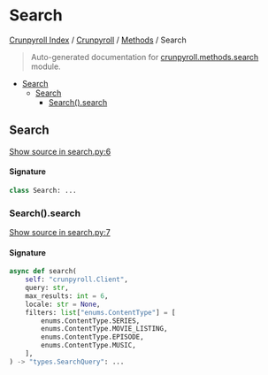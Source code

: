 # Search

[Crunpyroll Index](../../README.md#crunpyroll-index) / [Crunpyroll](../index.md#crunpyroll) / [Methods](./index.md#methods) / Search

> Auto-generated documentation for [crunpyroll.methods.search](https://github.com/stefanodvx/crunpyroll/blob/main/crunpyroll/methods/search.py) module.

- [Search](#search)
  - [Search](#search-1)
    - [Search().search](#search()search)

## Search

[Show source in search.py:6](https://github.com/stefanodvx/crunpyroll/blob/main/crunpyroll/methods/search.py#L6)

#### Signature

```python
class Search: ...
```

### Search().search

[Show source in search.py:7](https://github.com/stefanodvx/crunpyroll/blob/main/crunpyroll/methods/search.py#L7)

#### Signature

```python
async def search(
    self: "crunpyroll.Client",
    query: str,
    max_results: int = 6,
    locale: str = None,
    filters: list["enums.ContentType"] = [
        enums.ContentType.SERIES,
        enums.ContentType.MOVIE_LISTING,
        enums.ContentType.EPISODE,
        enums.ContentType.MUSIC,
    ],
) -> "types.SearchQuery": ...
```